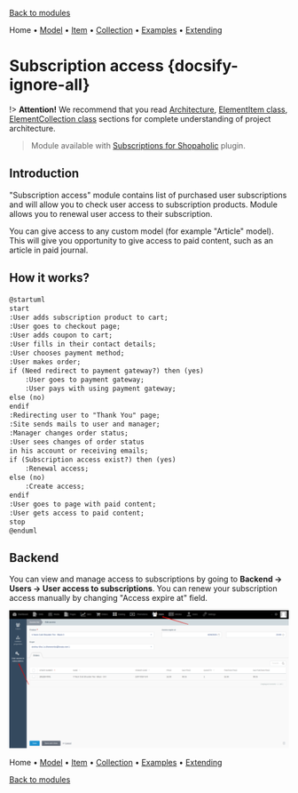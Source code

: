 [Back to modules](modules/home.md)

Home
• [Model](modules/subscription-access/model/model.md)
• [Item](modules/subscription-access/item/item.md)
• [Collection](modules/subscription-access/collection/collection.md)
• [Examples](modules/subscription-access/examples/examples.md)
• [Extending](modules/subscription-access/extending/extending.md)

# Subscription access {docsify-ignore-all}

!> **Attention!**  We recommend that you read [Architecture](home.md#architecture), [ElementItem class](item-class/item-class.md),
[ElementCollection class](collection-class/collection-class.md) sections for complete understanding of  project architecture.

> Module available with [Subscriptions for Shopaholic](plugins/home#subscriptions-for-shopaholic) plugin.

## Introduction

"Subscription access" module contains list of purchased user subscriptions and will allow you to check user access to subscription products.
Module allows you to renewal user access to their subscription.

You can give access to any custom model (for example "Article" model). This will give you opportunity to give access to paid content, such as an article in paid journal.

## How it works?

```plantuml
@startuml
start
:User adds subscription product to cart;
:User goes to checkout page;
:User adds coupon to cart;
:User fills in their contact details;
:User chooses payment method;
:User makes order;
if (Need redirect to payment gateway?) then (yes)
    :User goes to payment gateway;
    :User pays with using payment gateway;
else (no)
endif
:Redirecting user to "Thank You" page;
:Site sends mails to user and manager;
:Manager changes order status;
:User sees changes of order status
in his account or receiving emails;
if (Subscription access exist?) then (yes)
    :Renewal access;
else (no)
    :Create access;
endif
:User goes to page with paid content;
:User gets access to paid content;
stop
@enduml
```

## Backend

You can view and manage access to subscriptions by going to **Backend -> Users -> User access to subscriptions**.
You can renew your subscription access manually by changing "Access expire at" field.

![](./../../assets/images/backend-subscription-access-1.png)

Home
• [Model](modules/subscription-access/model/model.md)
• [Item](modules/subscription-access/item/item.md)
• [Collection](modules/subscription-access/collection/collection.md)
• [Examples](modules/subscription-access/examples/examples.md)
• [Extending](modules/subscription-access/extending/extending.md)

[Back to modules](modules/home.md)